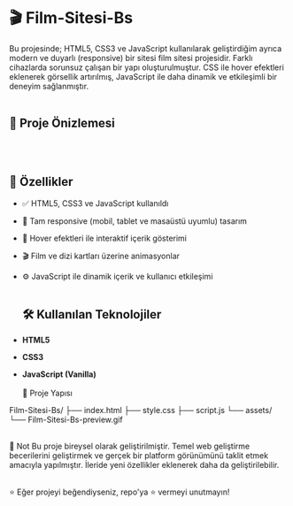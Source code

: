 # 🎬 Film-Sitesi-Bs
Bu projesinde; HTML5, CSS3 ve JavaScript kullanılarak geliştirdiğim ayrıca modern ve duyarlı (responsive) bir sitesi film sitesi projesidir. Farklı cihazlarda sorunsuz çalışan bir yapı oluşturulmuştur. CSS ile hover efektleri eklenerek görsellik artırılmış, JavaScript ile daha dinamik ve etkileşimli bir deneyim sağlanmıştır.
<br/><br/>
## 📸 Proje Önizlemesi


<br/><br/>
## 🚀 Özellikler

- ✅ HTML5, CSS3 ve JavaScript kullanıldı  
- 📱 Tam responsive (mobil, tablet ve masaüstü uyumlu) tasarım  
- 🎨 Hover efektleri ile interaktif içerik gösterimi  
- 🎬 Film ve dizi kartları üzerine animasyonlar  
- ⚙️ JavaScript ile dinamik içerik ve kullanıcı etkileşimi
<br/><br/>
  ## 🛠️ Kullanılan Teknolojiler

- **HTML5**  
- **CSS3**  
- **JavaScript (Vanilla)**
  <br/><br/>
📁 Proje Yapısı

Film-Sitesi-Bs/
├── index.html
├── style.css
├── script.js
└── assets/
    └── Film-Sitesi-Bs-preview.gif
<br/><br/>

📌 Not
Bu proje bireysel olarak geliştirilmiştir. Temel web geliştirme becerilerini geliştirmek ve gerçek bir platform görünümünü taklit etmek amacıyla yapılmıştır. İleride yeni özellikler eklenerek daha da geliştirilebilir.
<br/><br/>

⭐ Eğer projeyi beğendiyseniz, repo'ya ⭐ vermeyi unutmayın!

    
